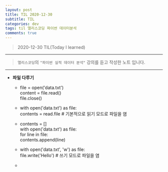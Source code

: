```yaml
---
layout: post
title: TIL 2020-12-30 
subtitle: TIL 
categories: dev
tags: til 앨리스코딩 파이썬 데이터분석
comments: true
---
```



> 2020-12-30 TIL(Today I learned)  

---
> `앨리스코딩`의 `"파이썬 실적 데이터 분석"` 강의를 듣고 작성한 노트 입니다.
---

* __파일 다루기__
  - file = open('data.txt')  
    content = file.read()  
    file.close()  
    
  - with open('data.txt') as file:  
    contents = read.file  # 기본적으로 읽기 모드로 파일을 염 
    
  - contents = []  
    with open('data.txt') as file:  
      for line in file:  
        contents.append(line)  
        
  - with open('data.txt', 'w') as file:  
    file.write('Hello')  # 쓰기 모드로 파일을 염
    
  - 
